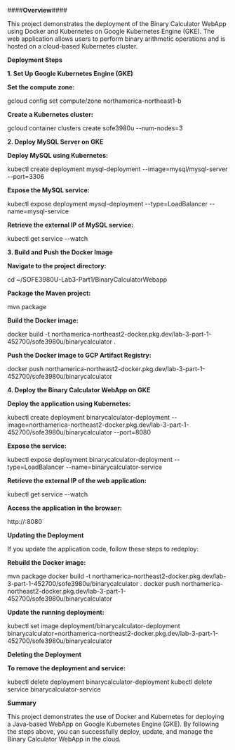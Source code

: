 ####**Overview**####

This project demonstrates the deployment of the Binary Calculator WebApp using Docker and Kubernetes on Google Kubernetes Engine (GKE). The web application allows users to perform binary arithmetic operations and is hosted on a cloud-based Kubernetes cluster.

**Deployment Steps**

**1. Set Up Google Kubernetes Engine (GKE)**

**Set the compute zone:**

gcloud config set compute/zone northamerica-northeast1-b

**Create a Kubernetes cluster:**

gcloud container clusters create sofe3980u --num-nodes=3

**2. Deploy MySQL Server on GKE**

**Deploy MySQL using Kubernetes:**

kubectl create deployment mysql-deployment --image=mysql/mysql-server --port=3306

**Expose the MySQL service:**

kubectl expose deployment mysql-deployment --type=LoadBalancer --name=mysql-service

**Retrieve the external IP of MySQL service:**

kubectl get service --watch

**3. Build and Push the Docker Image**

**Navigate to the project directory:**

cd ~/SOFE3980U-Lab3-Part1/BinaryCalculatorWebapp

**Package the Maven project:**

mvn package

**Build the Docker image:**

docker build -t northamerica-northeast2-docker.pkg.dev/lab-3-part-1-452700/sofe3980u/binarycalculator .

**Push the Docker image to GCP Artifact Registry:**

docker push northamerica-northeast2-docker.pkg.dev/lab-3-part-1-452700/sofe3980u/binarycalculator

**4. Deploy the Binary Calculator WebApp on GKE**

**Deploy the application using Kubernetes:**

kubectl create deployment binarycalculator-deployment --image=northamerica-northeast2-docker.pkg.dev/lab-3-part-1-452700/sofe3980u/binarycalculator --port=8080

**Expose the service:**

kubectl expose deployment binarycalculator-deployment --type=LoadBalancer --name=binarycalculator-service

**Retrieve the external IP of the web application:**

kubectl get service --watch

**Access the application in the browser:**

http://<EXTERNAL-IP>:8080

**Updating the Deployment**

If you update the application code, follow these steps to redeploy:

**Rebuild the Docker image:**

mvn package
docker build -t northamerica-northeast2-docker.pkg.dev/lab-3-part-1-452700/sofe3980u/binarycalculator .
docker push northamerica-northeast2-docker.pkg.dev/lab-3-part-1-452700/sofe3980u/binarycalculator

**Update the running deployment:**

kubectl set image deployment/binarycalculator-deployment binarycalculator=northamerica-northeast2-docker.pkg.dev/lab-3-part-1-452700/sofe3980u/binarycalculator

**Deleting the Deployment**

**To remove the deployment and service:**

kubectl delete deployment binarycalculator-deployment
kubectl delete service binarycalculator-service

**Summary**

This project demonstrates the use of Docker and Kubernetes for deploying a Java-based WebApp on Google Kubernetes Engine (GKE). By following the steps above, you can successfully deploy, update, and manage the Binary Calculator WebApp in the cloud.
